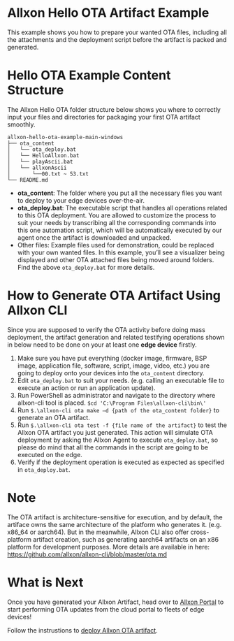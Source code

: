 # Allxon Hello OTA Artifact Example
This example shows you how to prepare your wanted OTA files, including all the attachments and the deployment script before the artifact is packed and generated. 

# Hello OTA Example Content Structure
The Allxon Hello OTA folder structure below shows you where to correctly input your files and directories for packaging your first OTA artifact smoothly. 
```
allxon-hello-ota-example-main-windows
├── ota_content
│   └── ota_deploy.bat
│   └── HelloAllxon.bat
│   └── playAscii.bat
│   └── allxonAscii
│       └──00.txt ~ 53.txt
└── README.md
```
- **ota_content**:  The folder where you put all the necessary files you want to deploy to your edge devices over-the-air.
- **ota_deploy.bat**: The executable script that handles all operations related to this OTA deployment. You are allowed to customize the process to suit your needs by transcribing all the corresponding commands into this one automation script, which will be automatically executed by our agent once the artifact is downloaded and unpacked.
- Other files: Example files used for demonstration, could be replaced with your own wanted files. In this example, you’ll see a visualizer being displayed and other OTA attached files being moved around folders. Find the above `ota_deploy.bat` for more details.



# How to Generate OTA Artifact Using Allxon CLI 
Since you are supposed to verify the OTA activity before doing mass deployment, the artifact generation and related testifying operations shown in below need to be done on your at least one **edge device** firstly. 

1. Make sure you have put everything (docker image, firmware, BSP image, application file, software, script, image, video, etc.) you are going to deploy onto your devices into the `ota_content` directory. 
2. Edit `ota_deploy.bat` to suit your needs. (e.g. calling an executable file to execute an action or run an application update).
3. Run PowerShell as administrator and navigate to the directory where allxon-cli tool is placed. 
`$cd 'C:\Program Files\allxon-cli\bin\'`
4. Run `$.\allxon-cli ota make –d {path of the ota_content folder}` to generate an OTA artifact. 
5. Run `$.\allxon-cli ota test -f {file name of the artifact}` to test the Allxon OTA artifact you just generated. This action will simulate OTA deployment by asking the Allxon Agent to execute `ota_deploy.bat`, so please do mind that all the commands in the script are going to be executed on the edge. 
6. Verify if the deployment operation is executed as expected as specified in `ota_deploy.bat`.

# Note
The OTA artifact is architecture-sensitive for execution, and by default, the artiface owns the same architecture of the platform who generates it. (e.g. x86_64 or aarch64). 
But in the meanwhile, Allxon CLI also offer cross-platform artifact creation, such as generating aarch64 artifacts on an x86 platform for development purposes. More details are available in here: https://github.com/allxon/allxon-cli/blob/master/ota.md
   
# What is Next
Once you have generated your Allxon Artifact, head over to [Allxon Portal](https://dms.allxon.com/) to start performing OTA updates from the cloud portal to fleets of edge devices! 

Follow the instrustions to [deploy Allxon OTA artifact](https://www.allxon.com/knowledge/deploy-ota-artifact).
